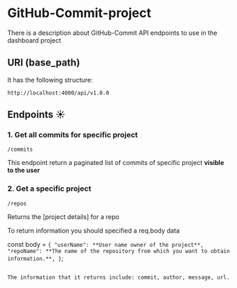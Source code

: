 # GitHub-Commit-project

There is a description about GitHub-Commit API endpoints to use in the dashboard project

## URI (base_path)
It has the following structure:

`http://localhost:4000/api/v1.0.0`

## Endpoints ☀️

### 1. Get all commits for specific project

`/commits`

This endpoint return a paginated list of commits of specific project **visible to the user**

### 2. Get a specific project

`/repos`

Returns the [project details] for a repo

To return information you should specified a req.body data

const body = `{
                    "userName": **User name owner of the project**,
                    "repoName": **The name of the repository from which you want to obtain information.**,
                  }`;
```

The information that it returns include: commit, author, message, url.



